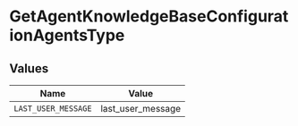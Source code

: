 # GetAgentKnowledgeBaseConfigurationAgentsType


## Values

| Name                | Value               |
| ------------------- | ------------------- |
| `LAST_USER_MESSAGE` | last_user_message   |